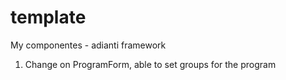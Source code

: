 # template
My componentes - adianti framework

1) Change on ProgramForm, able to set groups for the program
